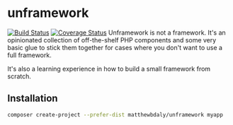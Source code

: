 # unframework
[![Build Status](https://travis-ci.org/matthewbdaly/unframework.svg?branch=master)](https://travis-ci.org/matthewbdaly/unframework)
[![Coverage Status](https://coveralls.io/repos/github/matthewbdaly/unframework/badge.svg?branch=master)](https://coveralls.io/github/matthewbdaly/unframework?branch=master)
Unframework is not a framework. It's an opinionated collection of off-the-shelf PHP components and some very basic glue to stick them together for cases where you don't want to use a full framework.

It's also a learning experience in how to build a small framework from scratch.

Installation
------------

```bash
composer create-project --prefer-dist matthewbdaly/unframework myapp
```
